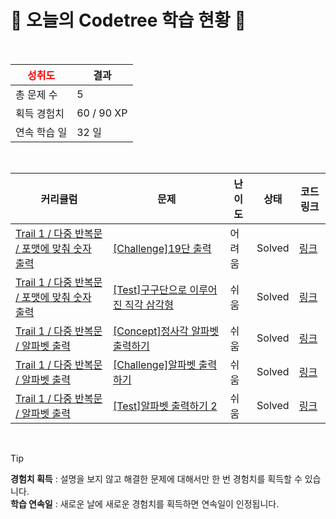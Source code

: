 # 🌲 오늘의 Codetree 학습 현황 🌲

<br />

| <span style="color:red;display:block;text-align:center;"> **성취도**</span> | 결과 |
|---|---|
| 총 문제 수 | 5 |
| 획득 경험치 | 60 / 90 XP |
| 연속 학습 일 | 32 일 |

<br />

|커리큘럼|문제|난이도|상태|코드 링크|
|---|---|---|---|---|
|[Trail 1 / 다중 반복문 / 포맷에 맞춰 숫자 출력](https://www.codetree.ai/trail-info/novice-low/)|[[Challenge]19단 출력](https://www.codetree.ai/trails/complete/curated-cards/challenge-nineteen-times-table/)|어려움|Solved|[링크](https://github.com/ohgnakrap9290/CodeTree/blob/main/250725/19%EB%8B%A8%20%EC%B6%9C%EB%A0%A5/nineteen-times-table.cpp)|
|[Trail 1 / 다중 반복문 / 포맷에 맞춰 숫자 출력](https://www.codetree.ai/trail-info/novice-low/)|[[Test]구구단으로 이루어진 직각 삼각형](https://www.codetree.ai/trails/complete/curated-cards/test-a-right-triangle-made-up-of-multiplication-tables/)|쉬움|Solved|[링크](https://github.com/ohgnakrap9290/CodeTree/blob/main/250725/%EA%B5%AC%EA%B5%AC%EB%8B%A8%EC%9C%BC%EB%A1%9C%20%EC%9D%B4%EB%A3%A8%EC%96%B4%EC%A7%84%20%EC%A7%81%EA%B0%81%20%EC%82%BC%EA%B0%81%ED%98%95/a-right-triangle-made-up-of-multiplication-tables.cpp)|
|[Trail 1 / 다중 반복문 / 알파벳 출력](https://www.codetree.ai/trail-info/novice-low/)|[[Concept]정사각 알파벳 출력하기](https://www.codetree.ai/trails/complete/curated-cards/intro-print-alpabet-in-square/)|쉬움|Solved|[링크](https://github.com/ohgnakrap9290/CodeTree/blob/main/250725/%EC%A0%95%EC%82%AC%EA%B0%81%20%EC%95%8C%ED%8C%8C%EB%B2%B3%20%EC%B6%9C%EB%A0%A5%ED%95%98%EA%B8%B0/print-alpabet-in-square.cpp)|
|[Trail 1 / 다중 반복문 / 알파벳 출력](https://www.codetree.ai/trail-info/novice-low/)|[[Challenge]알파벳 출력하기](https://www.codetree.ai/trails/complete/curated-cards/challenge-print-alphabet/)|쉬움|Solved|[링크](https://github.com/ohgnakrap9290/CodeTree/blob/main/250725/%EC%95%8C%ED%8C%8C%EB%B2%B3%20%EC%B6%9C%EB%A0%A5%ED%95%98%EA%B8%B0/print-alphabet.cpp)|
|[Trail 1 / 다중 반복문 / 알파벳 출력](https://www.codetree.ai/trail-info/novice-low/)|[[Test]알파벳 출력하기 2](https://www.codetree.ai/trails/complete/curated-cards/test-print-alphabet-2/)|쉬움|Solved|[링크](https://github.com/ohgnakrap9290/CodeTree/blob/main/250725/%EC%95%8C%ED%8C%8C%EB%B2%B3%20%EC%B6%9C%EB%A0%A5%ED%95%98%EA%B8%B0%202/print-alphabet-2.cpp)|


<br />

> [!TIP]
> **경험치 획득** : 설명을 보지 않고 해결한 문제에 대해서만 한 번 경험치를 획득할 수 있습니다.  
> **학습 연속일** : 새로운 날에 새로운 경험치를 획득하면 연속일이 인정됩니다.

